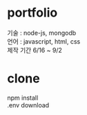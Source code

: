 # portfolio
기술 : node-js, mongodb<br>
언어 : javascript, html, css<br>
제작 기간 6/16 ~ 9/2<br>

# clone
npm install<br>
.env download
